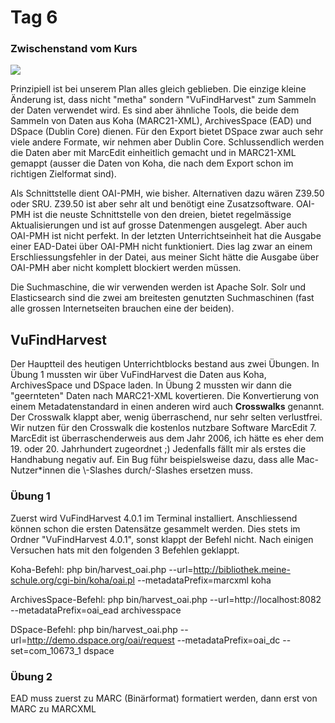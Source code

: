 # Tag 6

### Zwischenstand vom Kurs
![](https://raw.githubusercontent.com/remooda/bain/master/pictures/2.png)

Prinzipiell ist bei unserem Plan alles gleich geblieben. Die einzige kleine Änderung ist, dass nicht "metha" sondern "VuFindHarvest" zum Sammeln der Daten verwendet wird. Es sind aber ähnliche Tools, die beide dem Sammeln von Daten aus Koha (MARC21-XML), ArchivesSpace (EAD) und DSpace (Dublin Core) dienen. Für den Export bietet DSpace zwar auch sehr viele andere Formate, wir nehmen aber Dublin Core. Schlussendlich werden die Daten aber mit MarcEdit einheitlich gemacht und in MARC21-XML gemappt (ausser die Daten von Koha, die nach dem Export schon im richtigen Zielformat sind).

Als Schnittstelle dient OAI-PMH, wie bisher. Alternativen dazu wären Z39.50 oder SRU. Z39.50 ist aber sehr alt und benötigt eine Zusatzsoftware. OAI-PMH ist die neuste Schnittstelle von den dreien, bietet regelmässige Aktualisierungen und ist auf grosse Datenmengen ausgelegt. Aber auch OAI-PMH ist nicht perfekt. In der letzten Unterrichtseinheit hat die Ausgabe einer EAD-Datei über OAI-PMH nicht funktioniert. Dies lag zwar an einem Erschliessungsfehler in der Datei, aus meiner Sicht hätte die Ausgabe über OAI-PMH aber nicht komplett blockiert werden müssen.

Die Suchmaschine, die wir verwenden werden ist Apache Solr. Solr und Elasticsearch sind die zwei am breitesten genutzten Suchmaschinen (fast alle grossen Internetseiten brauchen eine der beiden).

## VuFindHarvest

Der Hauptteil des heutigen Unterrichtblocks bestand aus zwei Übungen. In Übung 1 mussten wir über VuFindHarvest die Daten aus Koha, ArchivesSpace und DSpace laden. In Übung 2 mussten wir dann die "geernteten" Daten nach MARC21-XML kovertieren. Die Konvertierung von einem Metadatenstandard in einen anderen wird auch **Crosswalks** genannt. Der Crosswalk klappt aber, wenig überraschend, nur sehr selten verlustfrei. Wir nutzen für den Crosswalk die kostenlos nutzbare Software MarcEdit 7. MarcEdit ist überraschenderweis aus dem Jahr 2006, ich hätte es eher dem 19. oder 20. Jahrhundert zugeordnet ;) Jedenfalls fällt mir als erstes die Handhabung negativ auf. Ein Bug führ beispielsweise dazu, dass alle Mac-Nutzer\*innen die \\-Slashes durch\/-Slashes ersetzen muss.

### Übung 1
Zuerst wird VuFindHarvest 4.0.1 im Terminal installiert. Anschliessend können schon die ersten Datensätze gesammelt werden. Dies stets im Ordner "VuFindHarvest 4.0.1", sonst klappt der Befehl nicht. Nach einigen Versuchen hats mit den folgenden 3 Befehlen geklappt.

Koha-Befehl:
php bin/harvest_oai.php --url=http://bibliothek.meine-schule.org/cgi-bin/koha/oai.pl --metadataPrefix=marcxml koha

ArchivesSpace-Befehl:
php bin/harvest_oai.php --url=http://localhost:8082 --metadataPrefix=oai_ead archivesspace

DSpace-Befehl:
php bin/harvest_oai.php --url=http://demo.dspace.org/oai/request --metadataPrefix=oai_dc --set=com_10673_1 dspace


### Übung 2

EAD muss zuerst zu MARC (Binärformat) formatiert werden, dann erst von MARC zu MARCXML